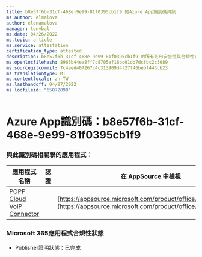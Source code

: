 ```yaml
---
title: b8e57f6b-31cf-468e-9e99-81f0395cb1f9 的Azure App識別碼資訊
ms.author: elmalova
author: elenamalova
manager: tonybal
ms.date: 04/26/2022
ms.topic: article
ms.service: attestation
certification_type: attested
description: b8e57f6b-31cf-468e-9e99-81f0395cb1f9 的所有可用安全性與合規性資訊。
ms.openlocfilehash: 8965b44ea8ff7c8705ef16bc01dd7dcfbc2c3089
ms.sourcegitcommit: 7c4eed407267c4c313909d4f27f46bebf443cb23
ms.translationtype: MT
ms.contentlocale: zh-TW
ms.lasthandoff: 04/27/2022
ms.locfileid: "65072098"
---
```

# <a name="azure-app-id-b8e57f6b-31cf-468e-9e99-81f0395cb1f9"></a>Azure App識別碼：b8e57f6b-31cf-468e-9e99-81f0395cb1f9


### <a name="apps-associated-with-this-id"></a>與此識別碼相關聯的應用程式：
| **應用程式名稱** | **認證** | **在 AppSource 中檢視** |
|--------------|---------------|-----------------------|
| [POPP Cloud VoIP Connector](../forward/WA200003306.md) |  | [https://appsource.microsoft.com/product/office/WA200003306](https://appsource.microsoft.com/product/office/WA200003306) |

### <a name="microsoft-365-app-compliance-status"></a>Microsoft 365應用程式合規性狀態
- Publisher證明狀態：已完成
